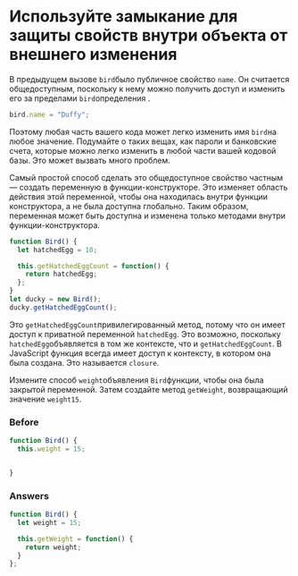 # Используйте замыкание для защиты свойств внутри объекта от внешнего изменения
В предыдущем вызове `bird`было публичное свойство `name`. Он считается общедоступным, поскольку к нему можно получить доступ и изменить его за пределами `bird`определения .
```javascript
bird.name = "Duffy";
```
Поэтому любая часть вашего кода может легко изменить имя `bird`на любое значение. Подумайте о таких вещах, как пароли и банковские счета, которые можно легко изменить в любой части вашей кодовой базы. Это может вызвать много проблем.

Самый простой способ сделать это общедоступное свойство частным — создать переменную в функции-конструкторе. Это изменяет область действия этой переменной, чтобы она находилась внутри функции конструктора, а не была доступна глобально. Таким образом, переменная может быть доступна и изменена только методами внутри функции-конструктора.
```javascript
function Bird() {
  let hatchedEgg = 10;

  this.getHatchedEggCount = function() { 
    return hatchedEgg;
  };
}
let ducky = new Bird();
ducky.getHatchedEggCount();
```
Это `getHatchedEggCount`привилегированный метод, потому что он имеет доступ к приватной переменной `hatchedEgg`. Это возможно, поскольку `hatchedEgg`объявляется в том же контексте, что и `getHatchedEggCount`. В JavaScript функция всегда имеет доступ к контексту, в котором она была создана. Это называется `closure`.

Измените способ `weight`объявления `Bird`функции, чтобы она была закрытой переменной. Затем создайте метод `getWeight`, возвращающий значение `weight15`.

### Before
```javascript
function Bird() {
  this.weight = 15;


}
```
### Answers
```javascript
function Bird() {
  let weight = 15;

  this.getWeight = function() {
    return weight;
  }
};
```
